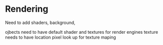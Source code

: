 # Rendering
Need to add shaders, background, 

ojbects need to have default shader and textures for render engines
texture needs to have location pixel look up for texture maping
